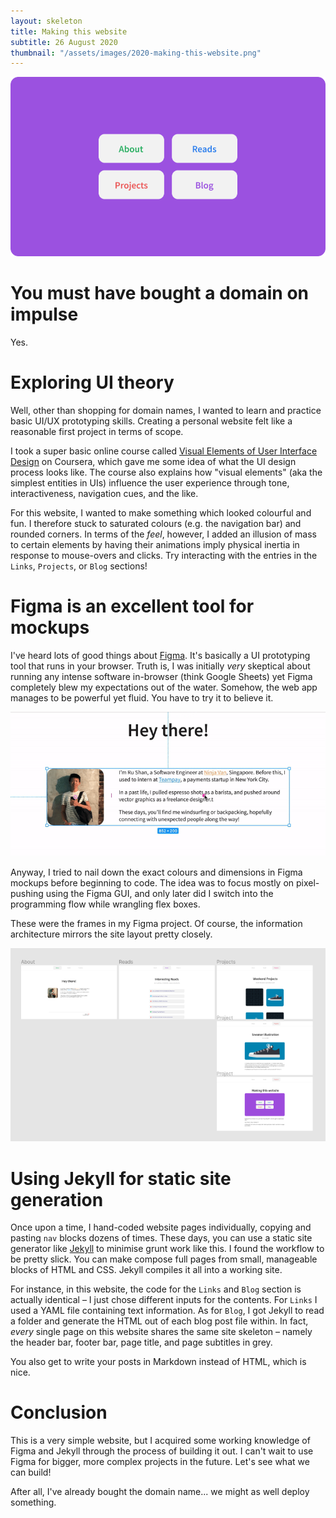 ```yaml
---
layout: skeleton
title: Making this website
subtitle: 26 August 2020
thumbnail: "/assets/images/2020-making-this-website.png"
---
```


![Screenshot from the website design process](/assets/images/2020-making-this-website.png "Screenshot from the website design process")

# You must have bought a domain on impulse

Yes.

# Exploring UI theory

Well, other than shopping for domain names, I wanted to learn and practice basic UI/UX prototyping skills. Creating a personal website felt like a reasonable first project in terms of scope.

I took a super basic online course called [Visual Elements of User Interface Design](https://www.coursera.org/learn/visual-elements-user-interface-design) on Coursera, which gave me some idea of what the UI design process looks like. The course also explains how "visual elements" (aka the simplest entities in UIs) influence the user experience through tone, interactiveness, navigation cues, and the like.

For this website, I wanted to make something which looked colourful and fun. I therefore stuck to saturated colours (e.g. the navigation bar) and rounded corners. In terms of the _feel_, however, I added an illusion of mass to certain elements by having their animations imply physical inertia in response to mouse-overs and clicks. Try interacting with the entries in the `Links`, `Projects`, or `Blog` sections!

# Figma is an excellent tool for mockups

I've heard lots of good things about [Figma](https://www.figma.com/). It's basically a UI prototyping tool that runs in your browser. Truth is, I was initially _very_ skeptical about running any intense software in-browser (think Google Sheets) yet Figma completely blew my expectations out of the water. Somehow, the web app manages to be powerful yet fluid. You have to try it to believe it.

![Screencast showing Figma in action](/assets/images/2020-figma.gif "Screencast showing Figma in action")

Anyway, I tried to nail down the exact colours and dimensions in Figma mockups before beginning to code. The idea was to focus mostly on pixel-pushing using the Figma GUI, and only later did I switch into the programming flow while wrangling flex boxes.

These were the frames in my Figma project. Of course, the information architecture mirrors the site layout pretty closely.

![Screenshot of various Figma frames](/assets/images/2020-figma-frames.png "Screenshot of various Figma frames")

# Using Jekyll for static site generation

Once upon a time, I hand-coded website pages individually, copying and pasting `nav` blocks dozens of times. These days, you can use a static site generator like [Jekyll](https://jekyllrb.com/) to minimise grunt work like this. I found the workflow to be pretty slick. You can make compose full pages from small, manageable blocks of HTML and CSS. Jekyll compiles it all into a working site.

For instance, in this website, the code for the `Links` and `Blog` section is actually identical – I just chose different inputs for the contents. For `Links` I used a YAML file containing text information. As for `Blog`, I got Jekyll to read a folder and generate the HTML out of each blog post file within. In fact, _every_ single page on this website shares the same site skeleton – namely the header bar, footer bar, page title, and page subtitles in grey.

You also get to write your posts in Markdown instead of HTML, which is nice.

# Conclusion

This is a very simple website, but I acquired some working knowledge of Figma and Jekyll through the process of building it out. I can't wait to use Figma for bigger, more complex projects in the future. Let's see what we can build!

After all, I've already bought the domain name... we might as well deploy something.
